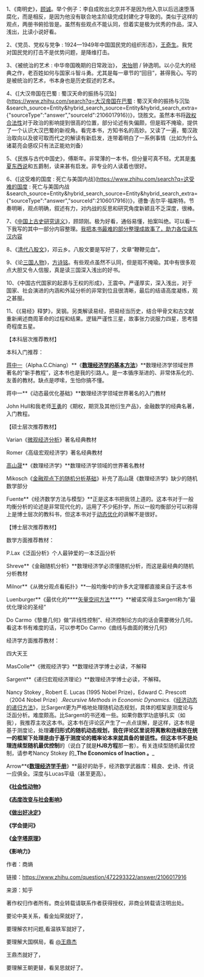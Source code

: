 1、《南明史》，[顾诚](https://www.zhihu.com/search?q=顾诚&search_source=Entity&hybrid_search_source=Entity&hybrid_search_extra={"sourceType":"answer","sourceId":2106017916})。举个例子：李自成败出北京并不是因为他入京以后迅速堕落腐化，而是相反，是因为他没有联合地主阶级完成封建化才导致的。类似于这样的观点，两册书俯拾皆是。虽然有些观点不能认同，但着实是极为优秀的作品，深入浅出，比读小说好看。

2、《党员、党权与党争 : 1924—1949年中国国民党的组织形态》，[王奇生](https://www.zhihu.com/search?q=王奇生&search_source=Entity&hybrid_search_source=Entity&hybrid_search_extra={"sourceType":"answer","sourceId":2106017916})。我党对国民党的打击不是优势问题，是降维打击。

3、《被统治的艺术 : 中华帝国晚期的日常政治》， [宋怡明](https://www.zhihu.com/search?q=宋怡明&search_source=Entity&hybrid_search_source=Entity&hybrid_search_extra={"sourceType":"answer","sourceId":2106017916}) / 钟逸明。以小见大的经典之作，老百姓如何与国家斗智斗勇。尤其是每一章节的“回目”，甚得我心。写的是被统治的艺术，书本身也是历史叙述的艺术。

4、《[大汉帝国在巴蜀 : 蜀汉天命的振扬与沉坠](https://www.zhihu.com/search?q=大汉帝国在巴蜀 : 蜀汉天命的振扬与沉坠&search_source=Entity&hybrid_search_source=Entity&hybrid_search_extra={"sourceType":"answer","sourceId":2106017916})》，饶胜文。虽然本书将[政权合法性](https://www.zhihu.com/search?q=政权合法性&search_source=Entity&hybrid_search_source=Entity&hybrid_search_extra={"sourceType":"answer","sourceId":2106017916})对于政治的影响提到很高的位置，部分论述有失偏颇，但是瑕不掩瑜，提供了一个认识大汉巴蜀的新视角。看完本书，方知书名的高妙。又读了一遍，蜀汉政治取向以及彼可取而代之的解读有新启发，连带着明白了一系例事情（比如为什么诸葛亮会感叹只有法正能劝刘备）

5、《民族与古代中国史》，傅斯年。非常薄的一本书，但分量可真不轻。尤其是[夷夏东西说](https://www.zhihu.com/search?q=夷夏东西说&search_source=Entity&hybrid_search_source=Entity&hybrid_search_extra={"sourceType":"answer","sourceId":2106017916})和五爵制，读来甚有启发。非专业的人读着也很好。

6、《[这受难的国度 : 死亡与美国内战](https://www.zhihu.com/search?q=这受难的国度 : 死亡与美国内战&search_source=Entity&hybrid_search_source=Entity&hybrid_search_extra={"sourceType":"answer","sourceId":2106017916})》，德鲁·吉尔平·福斯特。节奏明晰，观点明确，叙述有力，对内战的反思和研究角度新颖且不乏深度，很棒。

7、《[中国上古史研究讲义](https://www.zhihu.com/search?q=中国上古史研究讲义&search_source=Entity&hybrid_search_source=Entity&hybrid_search_extra={"sourceType":"answer","sourceId":2106017916})》，顾颉刚。极为好看，通俗易懂，拍案叫绝。可以看一下我写的其中一部分内容整理。[我把本书最难的部分整理成故事了，助力各位读东汉内容](https://link.zhihu.com/?target=https://book.douban.com/review/10437813/#comments)

8、《[清代八股文](https://www.zhihu.com/search?q=清代八股文&search_source=Entity&hybrid_search_source=Entity&hybrid_search_extra={"sourceType":"answer","sourceId":2106017916})》，邓云乡。八股文要是写好了，文章“鞭鞭见血”。

9、《论[三国人物](https://www.zhihu.com/search?q=三国人物&search_source=Entity&hybrid_search_source=Entity&hybrid_search_extra={"sourceType":"answer","sourceId":2106017916})》，[方诗铭](https://www.zhihu.com/search?q=方诗铭&search_source=Entity&hybrid_search_source=Entity&hybrid_search_extra={"sourceType":"answer","sourceId":2106017916})。有些观点虽然不认同，但是瑕不掩瑜。其中有很多观点大胆又令人信服，真是读三国深入浅出的好书。

10、《中国古代国家的起源与王权的形成》，王震中。严谨厚实，深入浅出，对于国家、社会演进的内涵和外延分析的非常到位且很清晰，最后的结语高度凝练，观之甚服。

11、《《易经》释梦》，吴钢。另类解读易经，把易经当历史，结合甲骨文和古文献重新阐述商周革命的过程和结果。逻辑严谨性三星，故事张力说服力四星，思考猎奇程度五星。


【本科层次推荐教材】

本科入门推荐：

[蒋中一](https://www.zhihu.com/search?q=蒋中一&search_source=Entity&hybrid_search_source=Entity&hybrid_search_extra={"sourceType":"answer","sourceId":486669045})（Alpha.C.Chiang）**《****[数理经济学的基本方法](https://www.zhihu.com/search?q=数理经济学的基本方法&search_source=Entity&hybrid_search_source=Entity&hybrid_search_extra={"sourceType":"answer","sourceId":486669045})****》**数理经济学领域世界著名的“新手教程”，这本书也是我的引路人。是一本循序渐进的、非常体系化的、友善的教材。缺点是啰嗦，生怕你搞不懂。

蒋中一**《动态最优化基础》**数理经济学领域世界著名的入门教材

John Hull和我老师[王勇](https://www.zhihu.com/search?q=王勇&search_source=Entity&hybrid_search_source=Entity&hybrid_search_extra={"sourceType":"answer","sourceId":486669045})的《期权，期货及其他衍生产品》，金融数学的经典名著，入门教程。

【硕士层次推荐教材】

Varian《[微观经济分析](https://www.zhihu.com/search?q=微观经济分析&search_source=Entity&hybrid_search_source=Entity&hybrid_search_extra={"sourceType":"answer","sourceId":486669045})》著名经典教材

Romer《高级宏观经济学》著名经典教材

[高山晟](https://www.zhihu.com/search?q=高山晟&search_source=Entity&hybrid_search_source=Entity&hybrid_search_extra={"sourceType":"answer","sourceId":486669045})**《数理经济学》**数理经济学领域的世界著名教材

Mikosch《[金融观点下的随机分析基础](https://www.zhihu.com/search?q=金融观点下的随机分析基础&search_source=Entity&hybrid_search_source=Entity&hybrid_search_extra={"sourceType":"answer","sourceId":486669045})》补充了高山晟《数理经济学》缺少的随机数学部分

Fuente**《经济数学方法与模型》**正是这本书把我领上道的。这本书对于一般均衡分析的论述是非常现代化的，运用了不少拓扑学，所以一般均衡部分可以称得上是博士层次的教科书，但这本书对于[动态优化](https://www.zhihu.com/search?q=动态优化&search_source=Entity&hybrid_search_source=Entity&hybrid_search_extra={"sourceType":"answer","sourceId":486669045})的讲解不是很好。

【博士层次推荐教材】

数学方面推荐教材：

P.Lax《泛函分析》个人最钟爱的一本泛函分析

Shreve**《金融随机分析》**数理经济学必须懂随机分析，而这是最经典的随机分析教材

Milnor**《从微分观点看拓扑》**一般均衡中的许多大定理都直接来自于这本书

Luenburger**《最优化的****[矢量空间方法](https://www.zhihu.com/search?q=矢量空间方法&search_source=Entity&hybrid_search_source=Entity&hybrid_search_extra={"sourceType":"answer","sourceId":486669045})****》**被诺奖得主Sargent称为“最优化理论的圣经”

Do Carmo《黎曼几何》做“非线性控制”、经济控制论方向的话会需要微分几何。看这本书有难度的话，可以参考Do Carmo《曲线与曲面的微分几何》

经济学方面推荐教材：

四大天王

MasColle**《微观经济学》**数理经济学博士必读，不解释

Sargent**《递归宏观经济理论》**数理经济学博士必读，不解释。

Nancy Stokey , Robert E. Lucas (1995 Nobel Prize)，Edward C. Prescott （2004 Nobel Prize）._Recursive Methods in Economic Dynamics._《[经济动态的递归方法](https://www.zhihu.com/search?q=经济动态的递归方法&search_source=Entity&hybrid_search_source=Entity&hybrid_search_extra={"sourceType":"answer","sourceId":486669045})》，比Sargent更为严格地处理随机动态规划，具体的框架是测度论与泛函分析。难度颇高。比Sargent的书还难一些。如果你数学功底够扎实（如我），我推荐主攻这本书。这本书在评论区产生了一点点误解，是这样，这本书是基于测度论，处理**递归形式的随机动态规划，**我在评论区里说将离散和连续放在统一的框架下处理是由于基于测度论的概率论本来就具备的普适性。但这本书不是处理**连续型随机最优控制**的（说白了就是**HJB方程**那一套）。有关连续型随机最优控制，请参考Nancy Stokey 的_**The Economics of Inaction 。**_

Arrow**《****[数理经济学手册](https://www.zhihu.com/search?q=数理经济学手册&search_source=Entity&hybrid_search_source=Entity&hybrid_search_extra={"sourceType":"answer","sourceId":486669045})****》**最好的助手，经济数学武器库：精良、史诗、传说一应俱全。深度与Lucas平级（甚至更高）。

**《****[社会性动物](https://www.zhihu.com/search?q=社会性动物&search_source=Entity&hybrid_search_source=Entity&hybrid_search_extra={"sourceType":"answer","sourceId":1606457288})****》**

**《****[态度改变与社会影响](https://www.zhihu.com/search?q=态度改变与社会影响&search_source=Entity&hybrid_search_source=Entity&hybrid_search_extra={"sourceType":"answer","sourceId":1606457288})****》**

**《****[做出好决定](https://www.zhihu.com/search?q=做出好决定&search_source=Entity&hybrid_search_source=Entity&hybrid_search_extra={"sourceType":"answer","sourceId":1606457288})****》**

**《学会提问》**

**《****[金字塔原理](https://www.zhihu.com/search?q=金字塔原理&search_source=Entity&hybrid_search_source=Entity&hybrid_search_extra={"sourceType":"answer","sourceId":1606457288})****》**

**《影响力》**

作者：商熵

链接：https://www.zhihu.com/question/472293322/answer/2106017916

来源：知乎

著作权归作者所有。商业转载请联系作者获得授权，非商业转载请注明出处。


要论中美关系，看金灿荣就好了，

要理解农村问题,看温铁军就好了，

要理解大国棋局，看 [@王鼎杰](https://www.zhihu.com/people/639acf055568364778ce0181d47646fc)

王鼎杰就好了，

要理解王朝更替，看吴思就好了。